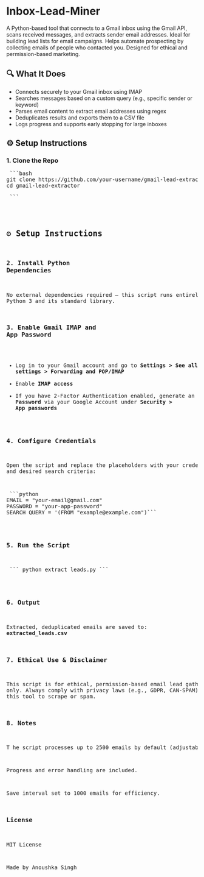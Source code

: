 # Inbox-Lead-Miner
A Python-based tool that connects to a Gmail inbox using the Gmail API, scans received messages, and extracts sender email addresses. Ideal for building lead lists for email campaigns. Helps automate prospecting by collecting emails of people who contacted you. Designed for ethical and permission-based marketing.

## 🔍 What It Does

- Connects securely to your Gmail inbox using IMAP  
- Searches messages based on a custom query (e.g., specific sender or keyword)  
- Parses email content to extract email addresses using regex  
- Deduplicates results and exports them to a CSV file  
- Logs progress and supports early stopping for large inboxes  

## ⚙️ Setup Instructions

### 1. Clone the Repo

<pre> ```bash
git clone https://github.com/your-username/gmail-lead-extractor.git
cd gmail-lead-extractor<pre> ``` </pre>

## ⚙️ Setup Instructions

### 2. Install Python Dependencies

No external dependencies required — this script runs entirely on Python 3 and its standard library.

### 3. Enable Gmail IMAP and App Password

- Log in to your Gmail account and go to **Settings > See all settings > Forwarding and POP/IMAP**  
- Enable **IMAP access**  
- If you have 2-Factor Authentication enabled, generate an **App Password** via your Google Account under **Security > App passwords**

### 4. Configure Credentials

Open the script and replace the placeholders with your credentials and desired search criteria:

<pre> ```python
EMAIL = "your-email@gmail.com"
PASSWORD = "your-app-password"
SEARCH_QUERY = '(FROM "example@example.com")``` </pre>

### 5. Run the Script

<pre> ``` python extract_leads.py ``` </pre>

### 6. Output

Extracted, deduplicated emails are saved to: **extracted_leads.csv**

### 7. Ethical Use & Disclaimer

This script is for ethical, permission-based email lead gathering only. Always comply with privacy laws (e.g., GDPR, CAN-SPAM). Do not use this tool to scrape or spam.

### 8. Notes
T
he script processes up to 2500 emails by default (adjustable).

Progress and error handling are included.

Save interval set to 1000 emails for efficiency.

### License
MIT License

Made by Anoushka Singh

